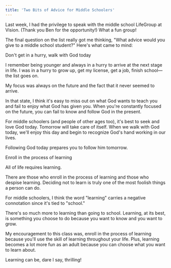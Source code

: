 ```yaml
---
title: 'Two Bits of Advice for Middle Schoolers'
---
```

Last week, I had the privilege to speak with the middle school LifeGroup at Vision. (Thank you Ben for the opportunity!) What a fun group!

The final question on the list really got me thinking, "What advice would you give to a middle school student?" Here's what came to mind:

Don't get in a hurry, walk with God today

I remember being younger and always in a hurry to arrive at the next stage in life. I was in a hurry to grow up, get my license, get a job, finish school—the list goes on.

My focus was always on the future and the fact that it never seemed to arrive.

In that state, I think it's easy to miss out on what God wants to teach you and fail to enjoy what God has given you. When you're constantly focused on the future, you can fail to know and follow God in the present.

For middle schoolers (and people of other ages too), it's best to seek and love God today. Tomorrow will take care of itself. When we walk with God today, we'll enjoy this day and begin to recognize God's hand working in our lives.

Following God today prepares you to follow him tomorrow.

Enroll in the process of learning

All of life requires learning.

There are those who enroll in the process of learning and those who despise learning. Deciding not to learn is truly one of the most foolish things a person can do.

For middle schoolers, I think the word "learning" carries a negative connotation since it's tied to "school."

There's so much more to learning than going to school. Learning, at its best, is something you choose to do because you want to know and you want to grow. 

My encouragement to this class was, enroll in the process of learning because you'll use the skill of learning throughout your life. Plus, learning becomes a lot more fun as an adult because you can choose what you want to learn about.

Learning can be, dare I say, thrilling!